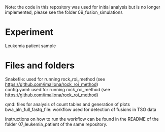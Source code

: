 Note: the code in this repository was used for initial analysis but is no longer implemented, please see the folder 09_fusion_simulations

# Experiment

Leukemia patient sample

# Files and folders

Snakefile: used for running rock_roi_method (see https://github.com/imallona/rock_roi_method)<br />
config.yaml: used for running rock_roi_method (see https://github.com/imallona/rock_roi_method)<br />

qmd: files for analysis of count tables and generation of plots<br />
bwa_aln_full_fastq_file: workflow used for detection of fusions in TSO data<br />

Instructions on how to run the workflow can be found in the README of the folder 07_leukemia_patient of the same repository. 
